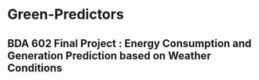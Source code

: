 # Green-Predictors
## BDA 602 Final Project : Energy Consumption and Generation Prediction based on Weather Conditions 
